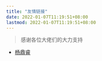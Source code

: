 ```yaml
---
title: "友情链接"
date: 2022-01-07T11:19:51+08:00
lastmod: 2022-01-07T11:19:51+08:00
---
```

> 感谢各位大佬们的大力支持

- [杨鼎睿](https://yuque.com/abser)